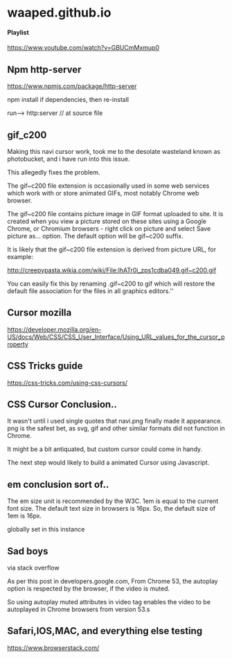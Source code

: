 # waaped.github.io


#### Playlist
https://www.youtube.com/watch?v=GBUCmMxmup0

## Npm http-server

https://www.npmjs.com/package/http-server

npm install if dependencies, then re-install

run--> http:server // at source file


## gif_c200

Making this navi cursor work, took me to the desolate wasteland known as photobucket, and i have run into this issue.

This allegedly fixes the problem.

The gif~c200 file extension is occasionally used in some web services which work with or store animated GIFs, most notably Chrome web browser.

The gif~c200 file contains picture image in GIF format uploaded to site. It is created when you view a picture stored on these sites using a Google Chrome, or Chromium browsers - right click on picture and select Save picture as... option. The default option will be gif~c200 suffix.

It is likely that the gif~c200 file extension is derived from picture URL, for example:

http://creepypasta.wikia.com/wiki/File:IhATr0i_zps1cdba049.gif~c200.gif

You can easily fix this by renaming .gif~c200 to gif which will restore the default file association for the files in all graphics editors.''

## Cursor mozilla

https://developer.mozilla.org/en-US/docs/Web/CSS/CSS_User_Interface/Using_URL_values_for_the_cursor_property

## CSS Tricks guide

https://css-tricks.com/using-css-cursors/

## CSS Cursor Conclusion..

It wasn't until i used single quotes that navi.png finally made it appearance.
png is the safest bet, as svg, gif and other similar formats did not function in Chrome.

It might be a bit antiquated, but custom cursor could come in handy.

The next step would likely to build a animated Cursor using Javascript.

## em conclusion sort of..

The em size unit is recommended by the W3C. 1em is equal to the current font size. The default text size in browsers is 16px. So, the default size of 1em is 16px.

globally set in this instance

## Sad boys

via stack overflow

As per this post in developers.google.com, From Chrome 53, the autoplay option is respected by the browser, if the video is muted.

So using autoplay muted attributes in video tag enables the video to be autoplayed in Chrome browsers from version 53.s

## Safari,IOS,MAC, and everything else testing

https://www.browserstack.com/
